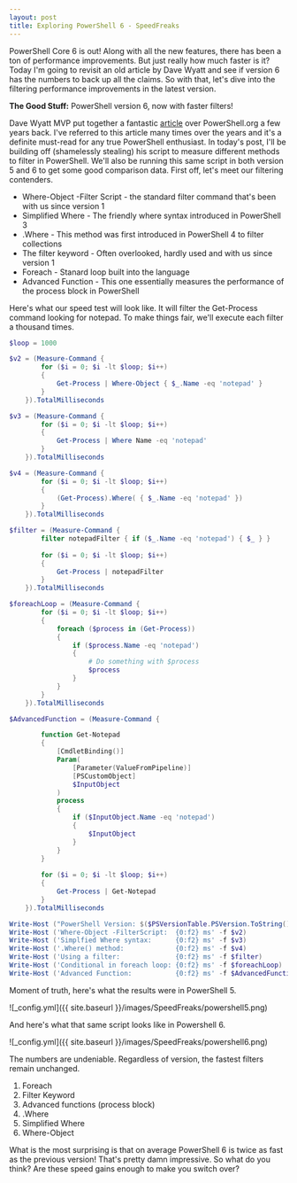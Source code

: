 ```yaml
---
layout: post
title: Exploring PowerShell 6 - SpeedFreaks
---
```


PowerShell Core 6 is out!
Along with all the new features, there has been a ton of performance improvements.
But just really how much faster is it?
Today I'm going to revisit an old article by Dave Wyatt and see if version 6 has the numbers to back up all the claims.
So with that, let's dive into the filtering performance improvements in the latest version.

**The Good Stuff:**
PowerShell version 6, now with faster filters!
<!-- more -->

Dave Wyatt MVP put together a fantastic [article](https://powershell.org/2013/11/17/powershell-performance-filtering-collections/) over PowerShell.org a few years back.
I've referred to this article many times over the years and it's a definite must-read for any true PowerShell enthusiast.
In today's post, I'll be building off (shamelessly stealing) his script to measure different methods to filter in PowerShell.
We'll also be running this same script in both version 5 and 6 to get some good comparison data.
First off, let's meet our filtering contenders.

* Where-Object -Filter Script - the standard filter command that's been with us since version 1
* Simplified Where - The friendly where syntax introduced in PowerShell 3
* .Where - This method was first introduced in PowerShell 4 to filter collections
* The filter keyword - Often overlooked, hardly used and with us since version 1
* Foreach - Stanard loop built into the language
* Advanced Function - This one essentially measures the performance of the process block in PowerShell

Here's what our speed test will look like.
It will filter the Get-Process command looking for notepad.
To make things fair, we'll execute each filter a thousand times.

```powershell
$loop = 1000

$v2 = (Measure-Command {
        for ($i = 0; $i -lt $loop; $i++)
        {
            Get-Process | Where-Object { $_.Name -eq 'notepad' }
        }
    }).TotalMilliseconds

$v3 = (Measure-Command {
        for ($i = 0; $i -lt $loop; $i++)
        {
            Get-Process | Where Name -eq 'notepad'
        }
    }).TotalMilliseconds

$v4 = (Measure-Command {
        for ($i = 0; $i -lt $loop; $i++)
        {
            (Get-Process).Where( { $_.Name -eq 'notepad' })
        }
    }).TotalMilliseconds

$filter = (Measure-Command {
        filter notepadFilter { if ($_.Name -eq 'notepad') { $_ } }
    
        for ($i = 0; $i -lt $loop; $i++)
        {
            Get-Process | notepadFilter
        }
    }).TotalMilliseconds

$foreachLoop = (Measure-Command {
        for ($i = 0; $i -lt $loop; $i++)
        {
            foreach ($process in (Get-Process))
            {
                if ($process.Name -eq 'notepad')
                {
                    # Do something with $process
                    $process
                }
            }
        }
    }).TotalMilliseconds

$AdvancedFunction = (Measure-Command {

        function Get-Notepad
        {
            [CmdletBinding()]
            Param(
                [Parameter(ValueFromPipeline)]
                [PSCustomObject]
                $InputObject
            )
            process 
            {
                if ($InputObject.Name -eq 'notepad')
                {
                    $InputObject
                }
            }
        }
    
        for ($i = 0; $i -lt $loop; $i++)
        {
            Get-Process | Get-Notepad
        }
    }).TotalMilliseconds

Write-Host ("PowerShell Version: $($PSVersionTable.PSVersion.ToString())")
Write-Host ('Where-Object -FilterScript:  {0:f2} ms' -f $v2)
Write-Host ('Simplfied Where syntax:      {0:f2} ms' -f $v3)
Write-Host ('.Where() method:             {0:f2} ms' -f $v4)
Write-Host ('Using a filter:              {0:f2} ms' -f $filter)
Write-Host ('Conditional in foreach loop: {0:f2} ms' -f $foreachLoop)
Write-Host ('Advanced Function:           {0:f2} ms' -f $AdvancedFunction)

```

Moment of truth, here's what the results were in PowerShell 5.

![_config.yml]({{ site.baseurl }}/images/SpeedFreaks/powershell5.png)

And here's what that same script looks like in Powershell 6.

![_config.yml]({{ site.baseurl }}/images/SpeedFreaks/powershell6.png)

The numbers are undeniable.
Regardless of version, the fastest filters remain unchanged.

1) Foreach
1) Filter Keyword
1) Advanced functions (process block)
1) .Where
1) Simplified Where
1) Where-Object

What is the most surprising is that on average PowerShell 6 is twice as fast as the previous version!
That's pretty damn impressive.
So what do you think?
Are these speed gains enough to make you switch over?